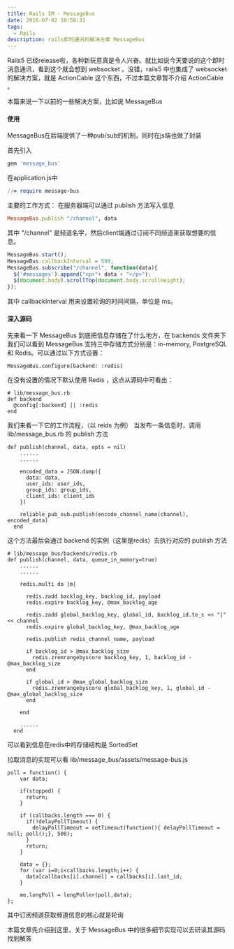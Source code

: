 ```yaml
---
title: Rails IM - MessageBus
date: 2016-07-02 10:50:31
tags:
  - Rails
description: rails即时通讯的解决方案 MessageBus
---
```


Rails5 已经release啦，各种新玩意真是令人兴奋。就比如说今天要说的这个即时消息通讯，看到这个就会想到 websocket 。没错，rails5 中也集成了 websocket 的解决方案，就是 ActionCable 这个东西，不过本篇文章暂不介绍 ActionCable 。

本篇来说一下以前的一些解决方案，比如说 MessageBus

#### 使用

MessageBus在后端提供了一种pub/sub的机制，同时在js端也做了封装

首先引入
```ruby
gem 'message_bus'
```

在application.js中
```ruby
//= require message-bus
```

主要的工作方式：
在服务器端可以通过 publish 方法写入信息
```ruby
MessageBus.publish "/channel", data
```
其中 "/channel" 是频道名字，然后client端通过订阅不同频道来获取想要的信息。

```js
MessageBus.start();
MessageBus.callbackInterval = 500;
MessageBus.subscribe("/channel", function(data){
  $('#messages').append("<p>"+ data + "</p>");
  $(document.body).scrollTop(document.body.scrollHeight);
});
```

其中 callbackInterval 用来设置轮询的时间间隔，单位是 ms。

#### 深入源码

先来看一下 MessageBus 到底把信息存储在了什么地方，在 backends 文件夹下我们可以看到 MessageBus 支持三中存储方式分别是：in-memory, PostgreSQL 和 Redis。可以通过以下方式设置：
```
MessageBus.configure(backend: :redis)
```
在没有设置的情况下默认使用 Redis ，这点从源码中可看出：
```
# lib/message_bus.rb
def backend
  @config[:backend] || :redis
end
```

我们来看一下它的工作流程，（以 reids 为例）
当发布一条信息时，调用 lib/message_bus.rb 的 publish 方法
```
def publish(channel, data, opts = nil)
    ......
    ......

    encoded_data = JSON.dump({
      data: data,
      user_ids: user_ids,
      group_ids: group_ids,
      client_ids: client_ids
    })

    reliable_pub_sub.publish(encode_channel_name(channel), encoded_data)
  end
```
这个方法最后会通过 backend 的实例（这里是redis）去执行对应的 publish 方法
```
# lib/message_bus/backends/redis.rb
def publish(channel, data, queue_in_memory=true)
    ......
    ......
    
    redis.multi do |m|

      redis.zadd backlog_key, backlog_id, payload
      redis.expire backlog_key, @max_backlog_age

      redis.zadd global_backlog_key, global_id, backlog_id.to_s << "|" << channel
      redis.expire global_backlog_key, @max_backlog_age

      redis.publish redis_channel_name, payload

      if backlog_id > @max_backlog_size
        redis.zremrangebyscore backlog_key, 1, backlog_id - @max_backlog_size
      end

      if global_id > @max_global_backlog_size
        redis.zremrangebyscore global_backlog_key, 1, global_id - @max_global_backlog_size
      end

    end

    ......
  end
```
可以看到信息在redis中的存储结构是 SortedSet

拉取消息的实现可以看 lib/message_bus/assets/message-bus.js
```
poll = function() {
    var data;
    
    if(stopped) {
      return;
    }
    
    if (callbacks.length === 0) {
      if(!delayPollTimeout) {
        delayPollTimeout = setTimeout(function(){ delayPollTimeout = null; poll();}, 500);
      }
      return;
    }
    
    data = {};
    for (var i=0;i<callbacks.length;i++) {
      data[callbacks[i].channel] = callbacks[i].last_id;
    }
    
    me.longPoll = longPoller(poll,data);
};
```
其中订阅频道获取频道信息的核心就是轮询

本篇文章先介绍到这里，关于 MessageBus 中的很多细节实现可以去研读其源码找到解答